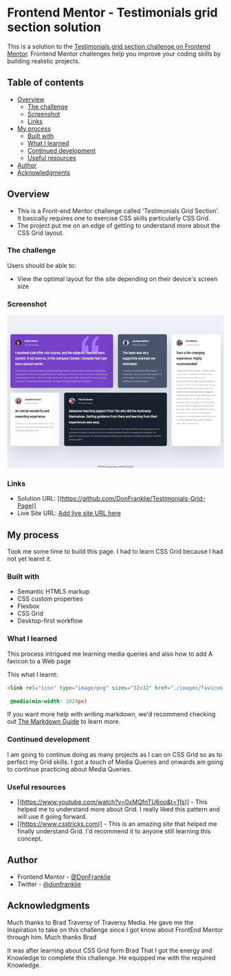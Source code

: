# Frontend Mentor - Testimonials grid section solution

This is a solution to the [Testimonials grid section challenge on Frontend Mentor](https://www.frontendmentor.io/challenges/testimonials-grid-section-Nnw6J7Un7). Frontend Mentor challenges help you improve your coding skills by building realistic projects. 

## Table of contents

- [Overview](#overview)
  - [The challenge](#the-challenge)
  - [Screenshot](#screenshot)
  - [Links](#links)
- [My process](#my-process)
  - [Built with](#built-with)
  - [What I learned](#what-i-learned)
  - [Continued development](#continued-development)
  - [Useful resources](#useful-resources)
- [Author](#author)
- [Acknowledgments](#acknowledgments)


## Overview
- This is a Front-end Mentor challenge called 'Testimonials Grid Section'. It basically requires one to exercise  CSS skills particularly CSS Grid.
- The project put me on an edge of getting to understand more about the CSS Grid layout.

### The challenge

Users should be able to:

- View the optimal layout for the site depending on their device's screen size

### Screenshot

![](screenshot-1.png)


### Links

- Solution URL: [(https://github.com/DonFranklie/Testimonials-Grid-Page)]
- Live Site URL: [Add live site URL here](https://your-live-site-url.com)

## My process
Took me some time to build this page. I had to learn CSS Grid because I had not yet learnt it.

### Built with

- Semantic HTML5 markup
- CSS custom properties
- Flexbox
- CSS Grid
- Desktop-first workflow

### What I learned
This process intrigued me learning media queries and also how to add A  favicon to a Web page

This what I learnt:

```html
<link rel="icon" type="image/png" sizes="32x32" href="./images/favicon-32x32.png">
```
```css 
 @media(min-width: 1024px)
 ```


If you want more help with writing markdown, we'd recommend checking out [The Markdown Guide](https://www.markdownguide.org/) to learn more.


### Continued development

I am going to continue doing as many projects as I can on CSS Grid so as to perfect my Grid skills.
I got a touch of Media Queries and onwards am going to continue practicing about Media Queries.

### Useful resources

- [(https://www.youtube.com/watch?v=0xMQfnTU6oo&t=11s)] - This helped me to understand more about Grid. I really liked this pattern and will use it going forward.
- [(https://www.csstricks.com)] - This is an amazing site that  helped me finally understand Grid. I'd recommend it to anyone still learning this concept.

## Author

- Frontend Mentor - [@DonFranklie](https://www.frontendmentor.io/profile/donfranklie)
- Twitter - [@donfranklie](https://www.twitter.com/donfranklie)


## Acknowledgments

Much thanks to Brad Traversy of Traversy Media. He gave me the Inspiration to take on this challenge since I got know about FrontEnd Mentor through him. Much thanks Brad

It was after learning about CSS Grid form Brad That I got the energy and Knowledge to complete this challenge. He equipped me with the required Knowledge.
